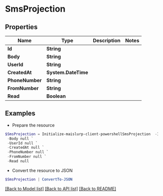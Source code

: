 # SmsProjection
## Properties

Name | Type | Description | Notes
------------ | ------------- | ------------- | -------------
**Id** | **String** |  | 
**Body** | **String** |  | 
**UserId** | **String** |  | 
**CreatedAt** | **System.DateTime** |  | 
**PhoneNumber** | **String** |  | 
**FromNumber** | **String** |  | 
**Read** | **Boolean** |  | 

## Examples

- Prepare the resource
```powershell
$SmsProjection = Initialize-maislurp-client-powershellSmsProjection  -Id null `
 -Body null `
 -UserId null `
 -CreatedAt null `
 -PhoneNumber null `
 -FromNumber null `
 -Read null
```

- Convert the resource to JSON
```powershell
$SmsProjection | ConvertTo-JSON
```

[[Back to Model list]](../README#documentation-for-models) [[Back to API list]](../README#documentation-for-api-endpoints) [[Back to README]](../README)


